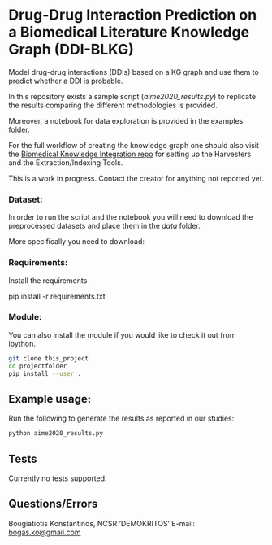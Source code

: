 # Drug-Drug Interaction Prediction on a Biomedical Literature Knowledge Graph (DDI-BLKG)
Model drug-drug interactions (DDIs) based on a KG graph and use them to predict whether a DDI is probable.

In this repository exists  a sample script (*aime2020_results.py*) to replicate the results comparing the different methodologies is provided.

Moreover, a notebook for data exploration  is provided in the examples folder.

For the full workflow of creating the knowledge graph one should also visit
the [Biomedical Knowledge Integration repo](https://github.com/tasosnent/Biomedical-Knowledge-Integration) for setting up the Harvesters and the Extraction/Indexing Tools.

This is a work in progress. Contact the creator for anything not reported yet.

### Dataset:

In order to run the script and the notebook you will need to download the preprocessed datasets and place them in the *data* folder.

More specifically you need to download:

### Requirements:
Install the requirements

pip install -r requirements.txt

### Module:

You can also install the module if you would like to check it out from ipython.
```sh
git clone this_project
cd projectfolder
pip install --user .
```


## Example usage:
Run the following to generate the results as reported in our studies:
```python
python aime2020_results.py
```

## Tests

Currently no tests supported.

## Questions/Errors
Bougiatiotis Konstantinos, NCSR ‘DEMOKRITOS’ E-mail: bogas.ko@gmail.com

